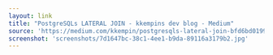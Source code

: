 ```yaml
---
layout: link
title: "PostgreSQLs LATERAL JOIN - kkempins dev blog - Medium"
source: 'https://medium.com/kkempin/postgresqls-lateral-join-bfd6bd0199df'
screenshot: 'screenshots/7d1647bc-38c1-4ee1-b9da-89116a3179b2.jpg'
---
```


